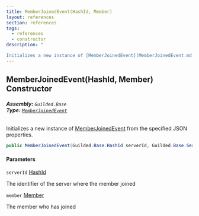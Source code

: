 ```yaml
---
title: MemberJoinedEvent(HashId, Member)
layout: references
section: references
tags:
  - references
  - constructor
description: "

Initializes a new instance of [MemberJoinedEvent](MemberJoinedEvent.md 'Guilded.Base.Events.MemberJoinedEvent') from the specified JSON properties."
---
```


## MemberJoinedEvent(HashId, Member) Constructor
###### **Assembly:** `Guilded.Base`<br/>**Type:** [`MemberJoinedEvent`](MemberJoinedEvent.md 'Guilded.Base.Events.MemberJoinedEvent')

Initializes a new instance of [MemberJoinedEvent](MemberJoinedEvent.md 'Guilded.Base.Events.MemberJoinedEvent') from the specified JSON properties.

```csharp
public MemberJoinedEvent(Guilded.Base.HashId serverId, Guilded.Base.Servers.Member member);
```
#### Parameters

<a name='Guilded.Base.Events.MemberJoinedEvent.MemberJoinedEvent(Guilded.Base.HashId,Guilded.Base.Servers.Member).serverId'></a>

`serverId` [HashId](HashId.md 'Guilded.Base.HashId')

The identifier of the server where the member joined

<a name='Guilded.Base.Events.MemberJoinedEvent.MemberJoinedEvent(Guilded.Base.HashId,Guilded.Base.Servers.Member).member'></a>

`member` [Member](Member.md 'Guilded.Base.Servers.Member')

The member who has joined